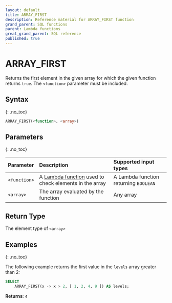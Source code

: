 ```yaml
---
layout: default
title: ARRAY_FIRST
description: Reference material for ARRAY_FIRST function
grand_parent: SQL functions
parent: Lambda functions
great_grand_parent: SQL reference
published: true
---
```


# ARRAY\_FIRST

Returns the first element in the given array for which the given function returns `true`. The `<function>` parameter must be included.

## Syntax
{: .no_toc}

```sql
ARRAY_FIRST(<function>, <array>)
```
## Parameters 
{: .no_toc}

| Parameter | Description                  | Supported input types | 
| :--------- | :--------------------------- | :-------- | 
| `<function>`  | A [Lambda function](../../../Guides/working-with-semi-structured-data/working-with-arrays.md#manipulating-arrays-with-lambda-functions) used to check elements in the array | A Lambda function returning `BOOLEAN` |
| `<array>`   | The array evaluated by the function  | Any array | 

## Return Type
The element type of `<array>` 

## Examples
{: .no_toc}

The following example returns the first value in the `levels` array greater than 2: 

```sql
SELECT
	ARRAY_FIRST(x -> x > 2, [ 1, 2, 4, 9 ]) AS levels;
```

**Returns**: `4`
